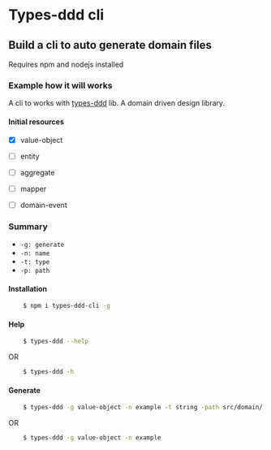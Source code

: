 # Types-ddd cli

## Build a cli to auto generate domain files

Requires npm and nodejs installed

### Example how it will works

A cli to works with [types-ddd](https://www.npmjs.com/package/types-ddd) lib. A domain driven design library.

#### Initial resources

- [x] value-object
- [ ] entity
- [ ] aggregate
- [ ] mapper
- [ ] domain-event


### Summary

- ``` -g: generate ```
- ``` -n: name ```
- ``` -t: type ```
- ``` -p: path ```

#### Installation 

```sh
	$ npm i types-ddd-cli -g
```

#### Help

```sh
	$ types-ddd --help
```

OR

```sh
	$ types-ddd -h
```

#### Generate

```sh
	$ types-ddd -g value-object -n example -t string -path src/domain/
```

OR 

```sh
	$ types-ddd -g value-object -n example
```
